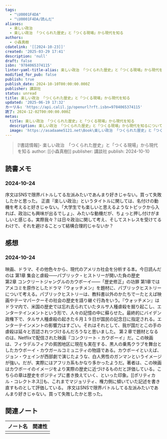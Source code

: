 ```yaml
---
tags:
  - "\U0001F4DA"
  - "\U0001F4DA/読んだ"
aliases:
  - 楽しい政治
  - 楽しい政治 「つくられた歴史」と「つくる現場」から現代を知る
authors:
  - 小森真樹
cdatelink: '[[2024-10-23]]'
created: '2025-03-29 17:41'
description: 'null'
draft: false
isbn: '9784065374115'
linter-yaml-title-alias: 楽しい政治 「つくられた歴史」と「つくる現場」から現代を知る
modified_for_pub: false
publish: true
publish_date: 2024-10-10T00:00:00.000Z
publisher: 講談社
status: unread
title: 楽しい政治 「つくられた歴史」と「つくる現場」から現代を知る
updated: '2025-06-19 17:32'
カーリル: 'https://api.calil.jp/openurl?rft.isbn=9784065374115'
読了: 2024-12-02T00:00:00.000Z
metas:
  title: 楽しい政治 「つくられた歴史」と「つくる現場」から現代を知る
  description: 楽しい政治 「つくられた歴史」と「つくる現場」から現代を知るについてのページです。
  image: 'https://asadaame5121.net\Book\楽しい政治 「つくられた歴史」と「つくる現場」から現代を知る.png'
---
```

> [!書誌情報]-
>  楽しい政治　「つくられた歴史」と「つくる現場」から現代を知る
>  author: [[小森真樹]]
>  publisher: 講談社
>  publish: 2024-10-10 

## 読書メモ
### 2024-10-24
序文はSNSで限界バトルしてる左派みたいであんまり好きじゃない。買って失敗したかと思った。
正直『楽しい政治』というタイトルに関しては、名付けの動機を考えると好きじゃない。「大学生でも楽しいと思えるようなトピックから入れば、政治にも興味が出るでしょ」、みたいな動機だが、ちょっと押し付けがましいと感じる。実際我々？は日々政治に関して考え、そしてストレスを受けてるわけで、それを避けることって結構合理的じゃないか？
## 感想
### 2024-10-24
映画、ドラマ、その他色々から、現代のアメリカ社会を分析する本。今日読んだのは
第1章 集会と虐殺――パブリック・ヒストリーが開いた負の歴史  
第2章 コンクリートジャングルのカウボーイ――「歴史修正」の功罪
第1章ではアメコミを原作としたドラマ『ウォッチメン』を題材に、パブリックヒストリーについて考える。パブリックヒストリーは、教科書以外のかたちでーたとえば映画やテーマパークーその社会の歴史を語り継ぐ行為をいう。『ウォッチメン』はドラマ内で、米国の歴史では忘れ去られていたタルサ人種虐殺を掘り起こし、エンターテインメントという形で、人々の記憶の中に蘇らせた。最終的にバイデン政権下で、タルサ人種虐殺の起きた６月１９日が国民の記念日に指定される。エンターテインメントの影響力はすごい。それはそれとして、我が国だとこの手の虐殺は延々と否認されつづけるんだろうなと思いました。
第２章で題材となるのは、Netflixで配信された映画『コンクリート・カウボーイ』だ。この映画は、フィラデルフィアの貧困地区に現在も実在する、黒人の乗馬クラブを舞台としたカウボーイ・カウガールコミュニティの物語である。カウボーイといえば、ジョン・ウェインが西部劇で演じたような、白人男性のガンマンというイメージが強い。だが、実際にはアフリカ系もかなり多かったようだ。著者は、この映画はカウボーイのイメージをより実際の歴史に近づけるものだと評価している。こちらの章は歴史をポジティブに書き換えていく、といった印象。[[ポリティカル・コレクトネス]]も、これまでマジョリティ、権力側に傾いていた記述を書き直すものとして評価している。
序文はSNSで限界バトルしてる左派みたいであんまり好きじゃない。買って失敗したかと思った。





## 関連ノート
| ノート名 | 関連性 |
| ---- | --- |
|      |     |
